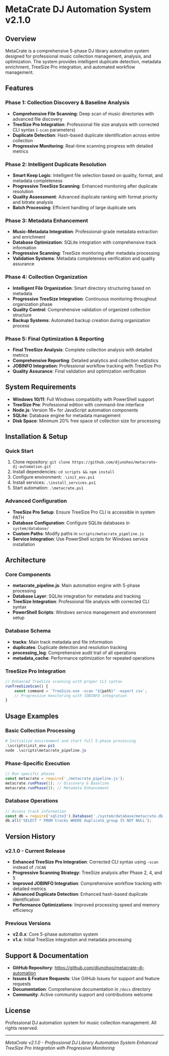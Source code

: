 # MetaCrate DJ Automation System v2.1.0

## Overview
MetaCrate is a comprehensive 5-phase DJ library automation system designed for professional music collection management, analysis, and optimization. The system provides intelligent duplicate detection, metadata enrichment, TreeSize Pro integration, and automated workflow management.

## Features

### Phase 1: Collection Discovery & Baseline Analysis
- **Comprehensive File Scanning**: Deep scan of music directories with advanced file discovery
- **TreeSize Pro Integration**: Professional file size analysis with corrected CLI syntax (`-scan` parameters)
- **Duplicate Detection**: Hash-based duplicate identification across entire collection
- **Progressive Monitoring**: Real-time scanning progress with detailed metrics

### Phase 2: Intelligent Duplicate Resolution
- **Smart Keep Logic**: Intelligent file selection based on quality, format, and metadata completeness
- **Progressive TreeSize Scanning**: Enhanced monitoring after duplicate resolution
- **Quality Assessment**: Advanced duplicate ranking with format priority and bitrate analysis
- **Batch Processing**: Efficient handling of large duplicate sets

### Phase 3: Metadata Enhancement
- **Music-Metadata Integration**: Professional-grade metadata extraction and enrichment
- **Database Optimization**: SQLite integration with comprehensive track information
- **Progressive Scanning**: TreeSize monitoring after metadata processing
- **Validation Systems**: Metadata completeness verification and quality assurance

### Phase 4: Collection Organization
- **Intelligent File Organization**: Smart directory structuring based on metadata
- **Progressive TreeSize Integration**: Continuous monitoring throughout organization phase
- **Quality Control**: Comprehensive validation of organized collection structure
- **Backup Systems**: Automated backup creation during organization process

### Phase 5: Final Optimization & Reporting
- **Final TreeSize Analysis**: Complete collection analysis with detailed metrics
- **Comprehensive Reporting**: Detailed analytics and collection statistics
- **JOBINFO Integration**: Professional workflow tracking with TreeSize Pro
- **Quality Assurance**: Final validation and optimization verification

## System Requirements
- **Windows 10/11**: Full Windows compatibility with PowerShell support
- **TreeSize Pro**: Professional edition with command-line interface
- **Node.js**: Version 16+ for JavaScript automation components
- **SQLite**: Database engine for metadata management
- **Disk Space**: Minimum 20% free space of collection size for processing

## Installation & Setup

### Quick Start
1. Clone repository: `git clone https://github.com/djunohoo/metacrate-dj-automation.git`
2. Install dependencies: `cd scripts && npm install`
3. Configure environment: `.\init_env.ps1`
4. Install services: `.\install_services.ps1`
5. Start automation: `.\metacrate.ps1`

### Advanced Configuration
- **TreeSize Pro Setup**: Ensure TreeSize Pro CLI is accessible in system PATH
- **Database Configuration**: Configure SQLite databases in `system/database/`
- **Custom Paths**: Modify paths in `scripts/metacrate_pipeline.js`
- **Service Integration**: Use PowerShell scripts for Windows service installation

## Architecture

### Core Components
- **metacrate_pipeline.js**: Main automation engine with 5-phase processing
- **Database Layer**: SQLite integration for metadata and tracking
- **TreeSize Integration**: Professional file analysis with corrected CLI syntax
- **PowerShell Scripts**: Windows service management and environment setup

### Database Schema
- **tracks**: Main track metadata and file information
- **duplicates**: Duplicate detection and resolution tracking
- **processing_log**: Comprehensive audit trail of all operations
- **metadata_cache**: Performance optimization for repeated operations

### TreeSize Pro Integration
```javascript
// Enhanced TreeSize scanning with proper CLI syntax
runTreeSizeScan() {
    const command = `TreeSize.exe -scan "${path}" -export csv`;
    // Progressive monitoring with JOBINFO integration
}
```

## Usage Examples

### Basic Collection Processing
```powershell
# Initialize environment and start full 5-phase processing
.\scripts\init_env.ps1
node .\scripts\metacrate_pipeline.js
```

### Phase-Specific Execution
```javascript
// Run specific phases
const metacrate = require('./metacrate_pipeline.js');
metacrate.runPhase(1); // Discovery & Baseline
metacrate.runPhase(3); // Metadata Enhancement
```

### Database Operations
```javascript
// Access track information
const db = require('sqlite3').Database('./system/database/metacrate.db');
db.all('SELECT * FROM tracks WHERE duplicate_group IS NOT NULL');
```

## Version History

### v2.1.0 - Current Release
- **Enhanced TreeSize Pro Integration**: Corrected CLI syntax using `-scan` instead of `/SCAN`
- **Progressive Scanning Strategy**: TreeSize analysis after Phase 2, 4, and 5
- **Improved JOBINFO Integration**: Comprehensive workflow tracking with detailed metrics
- **Advanced Duplicate Detection**: Enhanced hash-based duplicate identification
- **Performance Optimizations**: Improved processing speed and memory efficiency

### Previous Versions
- **v2.0.x**: Core 5-phase automation system
- **v1.x**: Initial TreeSize integration and metadata processing

## Support & Documentation
- **GitHub Repository**: https://github.com/djunohoo/metacrate-dj-automation
- **Issues & Feature Requests**: Use GitHub Issues for support and feature requests
- **Documentation**: Comprehensive documentation in `/docs` directory
- **Community**: Active community support and contributions welcome

## License
Professional DJ automation system for music collection management. All rights reserved.

---

*MetaCrate v2.1.0 - Professional DJ Library Automation System*
*Enhanced TreeSize Pro Integration with Progressive Monitoring*